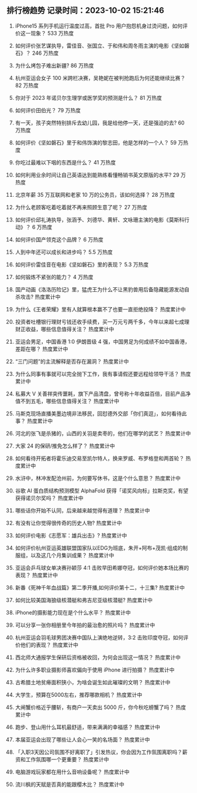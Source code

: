 
## 排行榜趋势 记录时间：2023-10-02 15:21:46
  
  1. iPhone15 系列手机运行温度过高，首批 Pro 用户抱怨机身过烫问题，如何评价这一现象？ 533 万热度
    
  2. 如何评价张艺谋执导，雷佳音、张国立、于和伟和周冬雨主演的电影《坚如磐石》？ 246 万热度
    
  3. 为什么烤包子难出新疆? 86 万热度
    
  4. 杭州亚运会女子 100 米跨栏决赛，吴艳妮在被判抢跑后为何还能继续比赛？ 82 万热度
    
  5. 你对于 2023 年诺贝尔生理学或医学奖的预测是什么？ 81 万热度
    
  6. 如何评价田伯光？ 79 万热度
    
  7. 有一天，孩子突然特别排斥去幼儿园，我是给他停一天，还是强迫的去? 60 万热度
    
  8. 如何评价《坚如磐石》里于和伟饰演的黎志田，他是怎样的一个人？ 59 万热度
    
  9. 你吃过最难以下咽的东西是什么？ 41 万热度
    
  10. 如何利用业余时间让自己英语达到能熟练看懂畅销书英文原版的水平? 29 万热度
    
  11. 北京年薪 35 万互联网和老家 10 万的公务员，该如何选择？ 28 万热度
    
  12. 为什么老顾客吃着吃着就不再来照顾生意了呢？ 27 万热度
    
  13. 如何评价邱礼涛执导，张涵予、刘德华、黄轩、文咏珊主演的电影《莫斯科行动》？ 6 万热度
    
  14. 如何评价国产领克这个品牌？ 6 万热度
    
  15. 人到中年还可以成长和进步吗？ 5.5 万热度
    
  16. 如何评价雷佳音在电影《坚如磐石》里的表现？ 5.3 万热度
    
  17. 如何锻炼不紧张的能力？ 4 万热度
    
  18. 国产动画《洛洛历险记》里，猛虎王为什么不让黑豹兽用后备隐藏能源发动自杀攻击? 热度累计中
    
  19. 为什么《王者荣耀》里有人就算根本赢不了也要一直拒绝投降？ 热度累计中
    
  20. 投资者吐槽银行理财亏钱还收手续费，买一万元亏两千多，今年以来超七成理财正收益，哪些信息值得关注？ 热度累计中
    
  21. 亚运会男足，中国香港 1:0 伊朗晋级 4 强，中国男足为何成绩不如中国香港，差距在哪？ 热度累计中
    
  22. “三门问题”的主流解释是否存在漏洞？ 热度累计中
    
  23. 为什么同事有事就可以完全抛下工作，我有事请假还要远程给领导干活？ 热度累计中
    
  24. 私募大 V 关善祥突传噩耗，旗下产品清盘，曾号称十年收益百倍，目前产品净值不到五毛，哪些信息值得关注？ 热度累计中
    
  25. 马斯克现场直播美墨边境非法移民，回怼德外交部「你们真逗」，如何看待此事？ 热度累计中
    
  26. 河北的张飞是杀猪的，山西的关羽是卖枣的，他们在哪学的武艺？ 热度累计中
    
  27. 大家 24 的保研/推免怎么样了？ 热度累计中
    
  28. 如何看待开拓者将霍乐迪交易至凯尔特人，换来罗威、布罗格登和两首轮？ 热度累计中
    
  29. 水浒中，林冲发配沧州前，为何要写休书，这是个什么意思？ 热度累计中
    
  30. 谷歌 AI 蛋白质结构预测模型 AlphaFold 获得「诺奖风向标」拉斯克奖，有望获得诺贝尔奖吗？ 热度累计中
    
  31. 哪些话你开始不认同，后来越来越觉得有道理？ 热度累计中
    
  32. 有没有让你觉得很传奇的历史人物? 热度累计中
    
  33. 如何评价电影《志愿军：雄兵出击》? 热度累计中
    
  34. 如何评价杭州亚运英雄联盟国家队以EDG为班底，朱开+阿布+茂凯·组成的制服组，以及这几个月集训成果？ 热度累计中
    
  35. 亚运会乒乓球女单决赛孙颖莎 4:1 击败早田希娜夺冠，如何评价她本场比赛的表现？ 热度累计中
    
  36. 新番《死神千年血战篇》第二季开播,如何评价第十二，十三集? 热度累计中
    
  37. 如何比较美国海狼级核潜艇和弗吉尼亚级核潜艇? 热度累计中
    
  38. iPhone的摄影能力现在是个什么水平？ 热度累计中
    
  39. 可以分享一张你相册里今年拍的最治愈的照片吗？ 热度累计中
    
  40. 杭州亚运会羽毛球男团决赛中国队上演绝地逆转，3:2 击败印度夺冠，如何评价他们的表现？ 热度累计中
    
  41. 西北师大通报学生保研后资格被收回，为何会出现这一情况？ 热度累计中
    
  42. 为什么许多职业摄影师喜欢偏向于使用 iPhone 进行拍摄？ 热度累计中
    
  43. 古希腊土地贫瘠面积狭小，为啥会诞生如此璀璨的文明？ 热度累计中
    
  44. 大学生，预算在5000左右，推荐哪款相机？ 热度累计中
    
  45. 大闸蟹价格近乎腰斩，有商户一天卖出 5000 斤，你今秋吃螃蟹了吗？ 热度累计中
    
  46. 跑步、登山用什么耳机最舒适，带来满满的幸福感？ 热度累计中
    
  47. 本届亚运会出现了哪些让人会心一笑的名场面？ 热度累计中
    
  48. 「入职3天因公司氛围不好离职了」引发热议，你会因为工作氛围离职吗？薪资和工作氛围哪一个更重要？ 热度累计中
    
  49. 电脑游戏玩家都在用什么音响设备呢？ 热度累计中
    
  50. 流川枫的天赋是否真的能跟樱木比？ 热度累计中
    